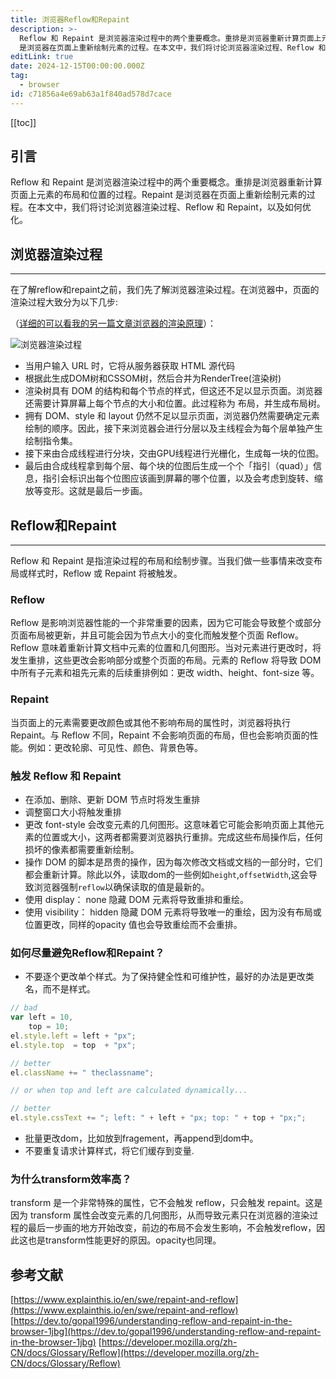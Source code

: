 ```yaml
---
title: 浏览器Reflow和Repaint
description: >-
  Reflow 和 Repaint 是浏览器渲染过程中的两个重要概念。重排是浏览器重新计算页面上元素的布局和位置的过程。Repaint
  是浏览器在页面上重新绘制元素的过程。在本文中，我们将讨论浏览器渲染过程、Reflow 和 Repaint，以及如何优化。
editLink: true
date: 2024-12-15T00:00:00.000Z
tag:
  - browser
id: c71856a4e69ab63a1f840ad578d7cace
---
```

[[toc]]

## 引言

Reflow 和 Repaint 是浏览器渲染过程中的两个重要概念。重排是浏览器重新计算页面上元素的布局和位置的过程。Repaint 是浏览器在页面上重新绘制元素的过程。在本文中，我们将讨论浏览器渲染过程、Reflow 和 Repaint，以及如何优化。

## 浏览器渲染过程

---

在了解reflow和repaint之前，我们先了解浏览器渲染过程。在浏览器中，页面的渲染过程大致分为以下几步:

（[详细的可以看我的另一篇文章浏览器的渲染原理](https://www.backlighting.cn/docs/programming/browser/%E6%B5%8F%E8%A7%88%E5%99%A8%E7%9A%84%E6%B8%B2%E6%9F%93%E5%8E%9F%E7%90%86)）：

![浏览器渲染过程](./1.png)

* 当用户输入 URL 时，它将从服务器获取 HTML 源代码
* 根据此生成DOM树和CSSOM树，然后合并为RenderTree(渲染树)
* 渲染树具有 DOM 的结构和每个节点的样式，但这还不足以显示页面。浏览器还需要计算屏幕上每个节点的大小和位置。此过程称为 布局，并生成布局树。
* 拥有 DOM、style 和 layout 仍然不足以显示页面，浏览器仍然需要确定元素绘制的顺序。因此，接下来浏览器会进行分层以及主线程会为每个层单独产生绘制指令集。
* 接下来由合成线程进行分块，交由GPU线程进行光栅化，生成每一块的位图。
* 最后由合成线程拿到每个层、每个块的位图后生成一个个「指引（quad）」信息，指引会标识出每个位图应该画到屏幕的哪个位置，以及会考虑到旋转、缩放等变形。这就是最后一步画。

## Reflow和Repaint

---

Reflow 和 Repaint 是指渲染过程的布局和绘制步骤。当我们做一些事情来改变布局或样式时，Reflow 或 Repaint 将被触发。

### Reflow

Reflow 是影响浏览器性能的一个非常重要的因素，因为它可能会导致整个或部分页面布局被更新，并且可能会因为节点大小的变化而触发整个页面 Reflow。Reflow 意味着重新计算文档中元素的位置和几何图形。当对元素进行更改时，将发生重排，这些更改会影响部分或整个页面的布局。元素的 Reflow 将导致 DOM 中所有子元素和祖先元素的后续重排例如：更改 width、height、font-size 等。

### Repaint

当页面上的元素需要更改颜色或其他不影响布局的属性时，浏览器将执行 Repaint。与 Reflow 不同，Repaint 不会影响页面的布局，但也会影响页面的性能。例如：更改轮廓、可见性、颜色、背景色等。

### 触发 Reflow 和 Repaint

* 在添加、删除、更新 DOM 节点时将发生重排
* 调整窗口大小将触发重排
* 更改 font-style 会改变元素的几何图形。这意味着它可能会影响页面上其他元素的位置或大小，这两者都需要浏览器执行重排。完成这些布局操作后，任何损坏的像素都需要重新绘制。
* 操作 DOM 的脚本是昂贵的操作，因为每次修改文档或文档的一部分时，它们都会重新计算。除此以外，读取dom的一些例如`height`,`offsetWidth`,这会导致浏览器强制`reflow`以确保读取的值是最新的。
* 使用 display： none 隐藏 DOM 元素将导致重排和重绘。
* 使用 visibility： hidden 隐藏 DOM 元素将导致唯一的重绘，因为没有布局或位置更改，同样的opacity 值也会导致重绘而不会重排。

### 如何尽量避免Reflow和Repaint？

* 不要逐个更改单个样式。为了保持健全性和可维护性，最好的办法是更改类名，而不是样式。

```js
// bad
var left = 10,
    top = 10;
el.style.left = left + "px";
el.style.top  = top  + "px";

// better 
el.className += " theclassname";

// or when top and left are calculated dynamically...

// better
el.style.cssText += "; left: " + left + "px; top: " + top + "px;";

```

* 批量更改dom，比如放到fragement，再append到dom中。
* 不要重复请求计算样式，将它们缓存到变量.

### 为什么transform效率高？

transform 是一个非常特殊的属性，它不会触发 reflow，只会触发 repaint。这是因为 transform 属性会改变元素的几何图形，从而导致元素只在浏览器的渲染过程的最后一步画的地方开始改变，前边的布局不会发生影响，不会触发reflow，因此这也是transform性能更好的原因。opacity也同理。

## 参考文献

[https://www.explainthis.io/en/swe/repaint-and-reflow](https://www.explainthis.io/en/swe/repaint-and-reflow)
[https://dev.to/gopal1996/understanding-reflow-and-repaint-in-the-browser-1jbg](https://dev.to/gopal1996/understanding-reflow-and-repaint-in-the-browser-1jbg)
[https://developer.mozilla.org/zh-CN/docs/Glossary/Reflow](https://developer.mozilla.org/zh-CN/docs/Glossary/Reflow)

